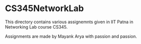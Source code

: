 # CS345NetworkLab
This directory contains various assignemnts given in IIT Patna in  Networking Lab course CS345.

Assignments are made by Mayank Arya with passion and passion.
